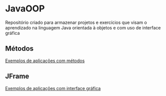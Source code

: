 # JavaOOP
Repositório criado para armazenar projetos e exercícios que visam o aprendizado na linguagem Java orientada à objetos e com uso de interface gráfica

## Métodos
<a href="https://github.com/ferreiraluizga/JavaOOP/tree/metodos">Exemplos de aplicações com métodos</a>

## JFrame
<a href="https://github.com/ferreiraluizga/JavaOOP/tree/jFrame">Exemplos de aplicações com interface gráfica</a>

